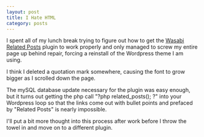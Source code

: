 ```yaml
---
layout: post
title: I Hate HTML
category: posts
---
```


I spent all of my lunch break trying to figure out how to get the <a href="http://wasabi.pbwiki.com/Related%20Entries">Wasabi Related Posts</a> plugin to work properly and only managed to screw my entire page up behind repair, forcing a reinstall of the Wordpress theme I am using.

I think I deleted a quotation mark somewhere, causing the font to grow bigger as I scrolled down the page.

The mySQL database update necessary for the plugin was easy enough, but it turns out getting the php call "?php related_posts(); ?" into your Wordpress loop so that the links come out with bullet points and prefaced by "Related Posts" is nearly impossible.

I'll put a bit more thought into this process after work before I throw the towel in and move on to a different plugin.